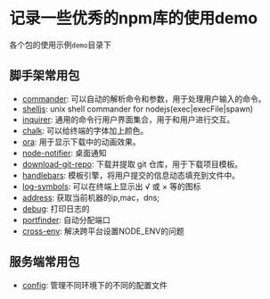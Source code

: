 # 记录一些优秀的npm库的使用demo

各个包的使用示例`demo`目录下

## 脚手架常用包

* [commander](https://github.com/tj/commander.js): 可以自动的解析命令和参数，用于处理用户输入的命令。
* [shelljs](https://github.com/shelljs/shelljs): unix shell commander for nodejs(exec|execFile|spawn)
* [inquirer](https://github.com/SBoudrias/Inquirer.js): 通用的命令行用户界面集合，用于和用户进行交互。
* [chalk](https://github.com/chalk/chalk): 可以给终端的字体加上颜色。
* [ora](https://github.com/sindresorhus/ora): 用于显示下载中的动画效果。
* [node-notifier](https://github.com/mikaelbr/node-notifier): 桌面通知
* [download-git-repo](https://github.com/ianstormtaylor/download-github-repo): 下载并提取 git 仓库，用于下载项目模板。
* [handlebars](https://github.com/handlebars-lang/handlebars.js): 模板引擎，将用户提交的信息动态填充到文件中。
* [log-symbols](https://github.com/sindresorhus/log-symbols): 可以在终端上显示出 √ 或 × 等的图标
* [address](https://github.com/node-modules/address): 获取当前机器的ip,mac，dns;
* [debug](https://github.com/visionmedia/debug): 打印日志的
* [portfinder](https://github.com/http-party/node-portfinder): 自动分配端口
* [cross-env](https://github.com/kentcdodds/cross-env): 解决跨平台设置NODE_ENV的问题

## 服务端常用包

* [config](https://github.com/lorenwest/node-config): 管理不同环境下的不同的配置文件
